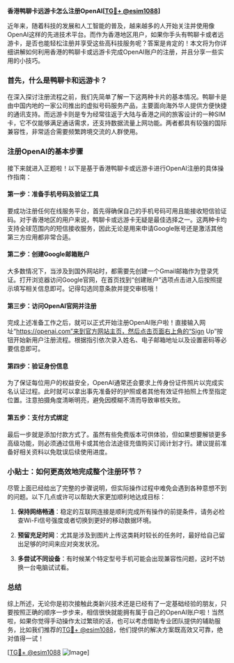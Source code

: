 **香港鸭聊卡远游卡怎么注册OpenAI[[TG💪+ @esim1088](https://t.me/s/esim1088)]**

近年来，随着科技的发展和人工智能的普及，越来越多的人开始关注并使用像OpenAI这样的先进技术平台。而作为香港地区用户，如果你手头有鸭聊卡或者远游卡，是否也能轻松注册并享受这些高科技服务呢？答案是肯定的！本文将为你详细讲解如何利用香港的鸭聊卡或远游卡完成OpenAI账户的注册，并且分享一些实用的小技巧。

### 首先，什么是鸭聊卡和远游卡？

在深入探讨注册流程之前，我们先简单了解一下这两种卡片的基本情况。鸭聊卡是由中国内地的一家公司推出的虚拟号码服务产品，主要面向海外华人提供方便快捷的通讯支持。而远游卡则是专为经常往返于大陆与香港之间的旅客设计的一种SIM卡，它不仅能够满足通话需求，还支持数据流量上网功能。两者都具有较强的国际兼容性，非常适合需要频繁跨境交流的人群使用。

### 注册OpenAI的基本步骤

接下来就进入正题啦！以下是基于香港鸭聊卡或远游卡进行OpenAI注册的具体操作指南：

#### 第一步：准备手机号码及验证工具

要成功注册任何在线服务平台，首先得确保自己的手机号码可用且能接收短信验证码。对于香港地区的用户来说，鸭聊卡或远游卡无疑是最佳选择之一。这两种卡均支持全球范围内的短信接收服务，因此无论是用来申请Google账号还是激活其他第三方应用都非常合适。

#### 第二步：创建Google邮箱账户

大多数情况下，当涉及到国外网站时，都需要先创建一个Gmail邮箱作为登录凭证。打开浏览器访问Google官网，在首页找到“创建账户”选项点击进入后按照提示填写相关信息即可。记得勾选同意条款并提交审核哦！

#### 第三步：访问OpenAI官网并注册

完成上述准备工作之后，就可以正式开始注册OpenAI账户啦！直接输入网址“https://openai.com”来到官方网站主页，然后点击页面右上角的“Sign Up”按钮开始新用户注册流程。根据指引依次录入姓名、电子邮箱地址以及设置密码等必要信息即可。

#### 第四步：验证身份信息

为了保证每位用户的权益安全，OpenAI通常还会要求上传身份证件照片以完成实名认证过程。此时就可以拿出事先准备好的护照或者其他有效证件拍照上传至指定位置。注意拍摄角度清晰明亮，避免因模糊不清而导致审核失败。

#### 第五步：支付方式绑定

最后一步就是添加付款方式了。虽然有些免费版本可供体验，但如果想要解锁更多高级功能，则必须通过信用卡或其他合法途径充值购买订阅计划才行。建议提前准备好相关资料以免耽误后续使用进度。

### 小贴士：如何更高效地完成整个注册环节？

尽管上面已经给出了完整的步骤说明，但实际操作过程中难免会遇到各种意想不到的问题。以下几点或许可以帮助大家更加顺利地达成目标：

1. **保持网络畅通**：稳定的互联网连接是顺利完成所有操作的前提条件，请务必检查Wi-Fi信号强度或者切换到更好的移动数据环境。
   
2. **预留充足时间**：尤其是涉及到图片上传这类耗时较长的任务时，最好给自己留出足够的时间来应对突发状况。
   
3. **多尝试不同设备**：有时候某个特定型号手机可能会出现兼容性问题，这时不妨换一台电脑试试看。

### 总结

综上所述，无论你是初次接触此类新兴技术还是已经有了一定基础经验的朋友，只要按照正确的顺序一步步来，相信很快就能拥有属于自己的OpenAI账户啦！当然啦，如果你觉得手动操作太过繁琐的话，也可以考虑借助专业团队提供的辅助服务，比如我们推荐的[TG💪+ @esim1088](https://t.me/s/esim1088)，他们提供的解决方案既高效又可靠，绝对值得一试！

[[TG💪+ @esim1088](https://t.me/s/esim1088) ![Image](https://i.postimg.cc/4NQfJmqS/Snipaste-2025-05-13-00-14-12.png)]